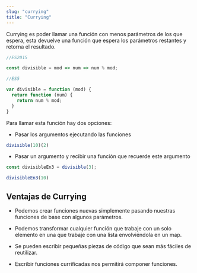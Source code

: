 ```yaml
---
slug: "currying"
title: "Currying"
---
```


Currying es poder llamar una función con menos parámetros de los que espera, esta devuelve una función que espera los parámetros restantes y retorna el resultado.

```js
//ES2015

const divisible = mod => num => num % mod;

//ES5

var divisible = function (mod) {
  return function (num) {
    return num % mod;
  }
}
```

Para llamar esta función hay dos opciones:

- Pasar los argumentos ejecutando las funciones

```js
divisible(10)(2)
```

- Pasar un argumento y recibir una función que recuerde este argumento

```js
const divisibleEn3 = divisible(3);

divisibleEn3(10)
```

## Ventajas de Currying

- Podemos crear funciones nuevas simplemente pasando nuestras funciones de base con algunos parámetros.

- Podemos transformar cualquier función que trabaje con un solo elemento en una que trabaje con una lista envolviéndola en un map.

- Se pueden escribir pequeñas piezas de código que sean más fáciles de reutilizar.

- Escribir funciones currificadas nos permitirá componer funciones.